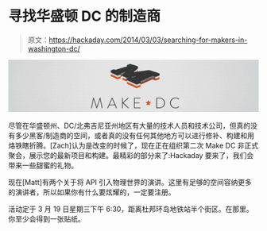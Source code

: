 # 寻找华盛顿 DC 的制造商

> 原文：<https://hackaday.com/2014/03/03/searching-for-makers-in-washington-dc/>

![makeDC](img/2e83922920ea979f77becee7b0be58e5.png)

尽管在华盛顿州、DC/北弗吉尼亚州地区有大量的技术人员和技术公司，但真的没有多少黑客/制造商的空间，或者真的没有任何其他地方可以进行修补、构建和用烙铁瞎折腾。[Zach]认为是改变的时候了，现在正在组织第二次 Make DC 非正式聚会，展示您的最新项目和构建。最精彩的部分来了:Hackaday 要来了，我们会带来一些甜蜜的礼物。

现在[Matt]有两个关于将 API 引入物理世界的演讲。这里有足够的空间容纳更多的演讲者，所以如果你有什么要炫耀的，一定要注册。

活动定于 3 月 19 日星期三下午 6:30，距离杜邦环岛地铁站半个街区。在那里。你至少会得到一张贴纸。